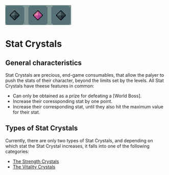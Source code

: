 ![Stat Crystals](../../../images/items/statCrystals.png)
# Stat Crystals

## General characteristics
Stat Crystals are precious, end-game consumables, that allow the palyer to push the stats of their character, beyond the limits set by the levels.
All Stat Crystals have theese features in common:
- Can only be obtained as a prize for defeating a [World Boss].
- Increase their coressponding stat by one point.
- Increase their corresponding stat, until they also hit the maximum value for their stat.

## Types of Stat Crystals
Currently, there are only two types of Stat Crystals, and depending on which stat the Stat Crystal increases, it falls into one of the following categories:
- [The Strength Crystals](./SCrystals.md)
- [The Vitality Crystals](./VCrystals.md)